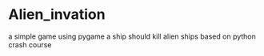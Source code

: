 # Alien_invation
a simple game using pygame
a ship should kill alien ships
based on python crash course
